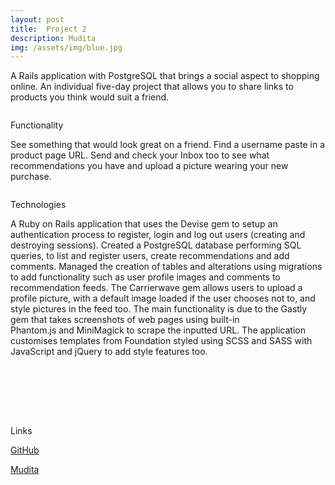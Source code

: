 ```yaml
---
layout: post
title:  Project 2 
description: Mudita
img: /assets/img/blue.jpg
---
```


A Rails application with PostgreSQL that brings a social aspect to shopping online.
An individual five-day project that allows you to share links to products you think would suit a friend.
<div class="img_row">
  <img class="col three" src="{{ site.baseurl }}/assets/img/portfolio/MuditaWelcome.png" alt="" title="example image"/>
</div>
<div class="col three caption">
  
</div>


  Functionality

  See something that would look great on a friend. Find a username paste in a product page URL. Send and check your Inbox too to see what recommendations you have and upload a picture wearing your new purchase.

<div class="img_row">
  <img class="col three" src="{{ site.baseurl }}/assets/img/portfolio/MuditaInbox.png" alt="" title="example image"/>
</div>
<div class="img_row">
  <img class="col three" src="{{ site.baseurl }}/assets/img/portfolio/MuditaInbox2.png" alt="" title="example image"/>
</div>
<div class="col three caption">
</div>

Technologies 

A Ruby on Rails application that uses the Devise gem to setup an authentication process to register, login and log out users (creating and destroying sessions). Created a PostgreSQL database performing SQL queries, to list and register users, create recommendations and add comments. Managed the creation of tables and alterations using migrations to add functionality such as user profile images and comments to recommendation feeds. The Carrierwave gem allows users to upload a profile picture, with a default image loaded if the user chooses not to, and style pictures in the feed too. The main functionality is due to the Gastly gem that takes screenshots of web pages using built-in Phantom.js and MiniMagick to scrape the inputted URL. The application customises templates from Foundation styled using SCSS and SASS with JavaScript and jQuery to add style features too.


<div class="img_row">
  <img class="col two" src="{{ site.baseurl }}/assets/img/portfolio/MuditaUser.png" alt="" title="example image"/>
  <img class="col two" src="{{ site.baseurl }}/assets/img/portfolio/MuditaRec.png" alt="" title="example image"/>
</div>


<br/><br/><br/>


Links

[GitHub](https://github.com/RosannaRossington/wdi-project-2)

[Mudita](https://the-mudita.herokuapp.com/)
